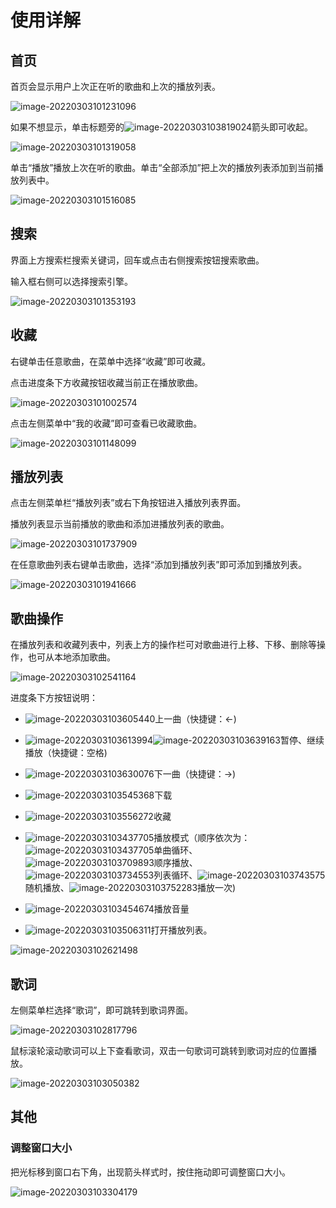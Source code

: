 # 使用详解

## 首页

首页会显示用户上次正在听的歌曲和上次的播放列表。

![image-20220303101231096](imgs/image-20220303101231096.png)

如果不想显示，单击标题旁的![image-20220303103819024](imgs/image-20220303103819024.png)箭头即可收起。

![image-20220303101319058](imgs/image-20220303101319058.png)

单击“播放”播放上次在听的歌曲。单击“全部添加”把上次的播放列表添加到当前播放列表中。

![image-20220303101516085](imgs/image-20220303101516085.png)

## 搜索

界面上方搜索栏搜索关键词，回车或点击右侧搜索按钮搜索歌曲。

输入框右侧可以选择搜索引擎。

![image-20220303101353193](imgs/image-20220303101353193.png)

## 收藏

右键单击任意歌曲，在菜单中选择“收藏”即可收藏。

点击进度条下方收藏按钮收藏当前正在播放歌曲。

![image-20220303101002574](imgs/image-20220303101002574.png)

点击左侧菜单中“我的收藏”即可查看已收藏歌曲。

![image-20220303101148099](imgs/image-20220303101148099.png)

## 播放列表

点击左侧菜单栏“播放列表”或右下角按钮进入播放列表界面。

播放列表显示当前播放的歌曲和添加进播放列表的歌曲。

![image-20220303101737909](imgs/image-20220303101737909.png)

在任意歌曲列表右键单击歌曲，选择“添加到播放列表”即可添加到播放列表。

![image-20220303101941666](imgs/image-20220303101941666.png)

## 歌曲操作

在播放列表和收藏列表中，列表上方的操作栏可对歌曲进行上移、下移、删除等操作，也可从本地添加歌曲。

![image-20220303102541164](imgs/image-20220303102541164.png)

进度条下方按钮说明：

- ![image-20220303103605440](imgs/image-20220303103605440.png)上一曲（快捷键：←)
- ![image-20220303103613994](imgs/image-20220303103613994.png)![image-20220303103639163](imgs/image-20220303103639163.png)暂停、继续播放（快捷键：空格)
- ![image-20220303103630076](imgs/image-20220303103630076.png)下一曲（快捷键：→)
- ![image-20220303103545368](imgs/image-20220303103545368.png)下载
- ![image-20220303103556272](imgs/image-20220303103556272.png)收藏

- ![image-20220303103437705](imgs/image-20220303103437705.png)播放模式（顺序依次为：![image-20220303103437705](imgs/image-20220303103437705.png)单曲循环、![image-20220303103709893](imgs/image-20220303103709893.png)顺序播放、![image-20220303103734553](imgs/image-20220303103734553.png)列表循环、![image-20220303103743575](imgs/image-20220303103743575.png)随机播放、![image-20220303103752283](imgs/image-20220303103752283.png)播放一次)
- ![image-20220303103454674](imgs/image-20220303103454674.png)播放音量
- ![image-20220303103506311](imgs/image-20220303103506311.png)打开播放列表。

![image-20220303102621498](imgs/image-20220303102621498.png)

## 歌词

左侧菜单栏选择“歌词”，即可跳转到歌词界面。

![image-20220303102817796](imgs/image-20220303102817796.png)

鼠标滚轮滚动歌词可以上下查看歌词，双击一句歌词可跳转到歌词对应的位置播放。

![image-20220303103050382](imgs/image-20220303103050382.png)

## 其他

### 调整窗口大小

把光标移到窗口右下角，出现箭头样式时，按住拖动即可调整窗口大小。

![image-20220303103304179](imgs/image-20220303103304179.png)
